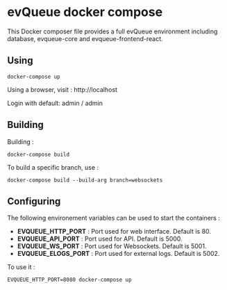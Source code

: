 # evQueue docker compose

This Docker composer file provides a full evQueue environment including database, evqueue-core and evqueue-frontend-react.

## Using

``` 
docker-compose up
```

Using a browser, visit : http://localhost

Login with default: admin / admin

## Building

Building :

```
docker-compose build
```

To build a specific branch, use :

```
docker-compose build --build-arg branch=websockets
```

## Configuring
The following environement variables can be used to start the containers :

* **EVQUEUE_HTTP_PORT** : Port used for web interface. Default is 80.
* **EVQUEUE_API_PORT** : Port used for API. Default is 5000.
* **EVQUEUE_WS_PORT** : Port used for Websockets. Default is 5001.
* **EVQUEUE_ELOGS_PORT** : Port used for external logs. Default is 5002.

To use it :

```
EVQUEUE_HTTP_PORT=8080 docker-compose up
```
